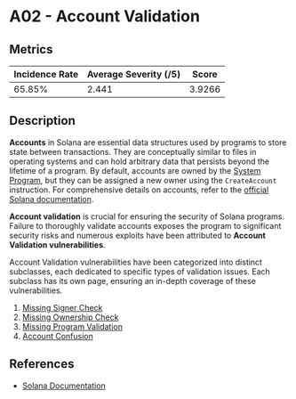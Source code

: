 # A02 - Account Validation

## Metrics

<center>

| Incidence Rate | Average Severity (/5) | Score      |
|----------------|-----------------------|------------|
|     65.85%     |         2.441         |   3.9266   |

</center>

## Description

**Accounts** in Solana are essential data structures used by programs to store state between transactions. They are conceptually similar to files in operating systems and can hold arbitrary data that persists beyond the lifetime of a program. By default, accounts are owned by the [System Program](https://docs.solana.com/developing/runtime-facilities/programs#system-program), but they can be assigned a new owner using the `CreateAccount` instruction. For comprehensive details on accounts, refer to the [official Solana documentation](https://docs.solana.com/developing/programming-model/accounts).

**Account validation** is crucial for ensuring the security of Solana programs. Failure to thoroughly validate accounts exposes the program to significant security risks and numerous exploits have been attributed to **Account Validation vulnerabilities**.

Account Validation vulnerabilities have been categorized into distinct subclasses, each dedicated to specific types of validation issues. Each subclass has its own page, ensuring an in-depth coverage of these vulnerabilities.

1. [Missing Signer Check](./missing_signer_check.md)
2. [Missing Ownership Check](./missing_ownership_check.md)
3. [Missing Program Validation](./missing_program_validation.md)
4. [Account Confusion](./account_confusion.md)

## References 

- [Solana Documentation](https://docs.solana.com/developing/programming-model/accounts)